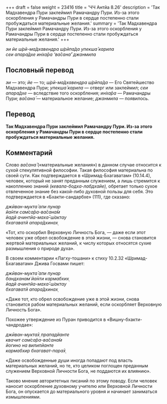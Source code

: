 +++
draft = false
weight = 23416
title = 'ЧЧ Антйа 8.26'
description = 'Так Мадхавендра Пури заклеймил Рамачандру Пури. Из-за этого оскорбления у Рамачандры Пури в сердце постепенно стали пробуждаться материальные желания.'
summary = 'Так Мадхавендра Пури заклеймил Рамачандру Пури. Из-за этого оскорбления у Рамачандры Пури в сердце постепенно стали пробуждаться материальные желания.'
+++

_эи йе ш́рӣ-ма̄дхавендра ш́рӣпа̄да упекша̄ карила  
сеи апара̄дхе ин̇ха̄ра ‘ва̄сана̄’ джанмила_

## Пословный перевод

_эи_ — это; _йе_ — то; _ш́рӣ_\-_ма̄дхавендра_ _ш́рӣпа̄да_ — Его Святейшество Мадхавендра Пури; _упекша̄_ _карила_ — отверг или заклеймил; _сеи_ _апара̄дхе_ — вследствие того оскорбления; _ин̇ха̄ра_ — Рамачандры Пури; _ва̄сана̄_ — материальное желание; _джанмила_ — появилось.

## Перевод

**Так Мадхавендра Пури заклеймил Рамачандру Пури. Из-за этого оскорбления у Рамачандры Пури в сердце постепенно стали пробуждаться материальные желания.**

## Комментарий

Слово _ва̄сана̄_ («материальные желания») в данном случае относится к сухой спекулятивной философии. Такая философия материальна по своей сути. Как подтверждается в «Шримад-Бхагаватам» (10.14.4), человек, который не занят преданным служением, а лишь стремится к накоплению знаний _(кевала-бодха-лабдхайе),_ обретает только сухое отвлеченное знание без какой-либо духовной пользы для себя. Это подтверждается в «Бхакти-сандарбхе» (111), где сказано:

_джӣван-мукта̄ апи пунар  
йа̄нти сам̇са̄ра-ва̄сана̄м  
йадй ачинтйа-маха̄-ш́актау  
бхагаватй апара̄дхинах̣_

«Тот, кто оскорбил Верховную Личность Бога, — даже если этот человек уже обрел освобождение в этой жизни, — снова становится жертвой материальных желаний, к числу которых относятся сухие размышления о природе духа».

В своем комментарии «Лагху-тошани» к стиху 10.2.32 «Шримад-Бхагаватам» Джива Госвами пишет:

_джӣван-мукта̄ апи пунар  
бандханам̇ йа̄нти кармабхих̣  
йадй ачинтйа-маха̄-ш́актау  
бхагаватй апара̄дхинах̣_

«Даже тот, кто обрел освобождение уже в этой жизни, снова становится рабом материальных желаний, если оскорбляет Верховную Личность Бога».

Похожее утверждение из Пуран приводится в «Вишну-бхакти-чандродае»:

_джӣван-мукта̄х̣ прападйанте  
квачит сам̇са̄ра-ва̄сана̄м  
йогино на вилипйанте  
кармабхир бхагават-пара̄х̣_

«Даже освобожденные души иногда попадают под власть материальных желаний, но те, кто целиком поглощен преданным служением Верховной Личности Бога, не поддаются их влиянию».

Таково мнение авторитетных писаний по этому поводу. Если человек наносит оскорбление духовному учителю или Верховной Личности Бога, он опускается до материального уровня и начинает заниматься измышлениями.
